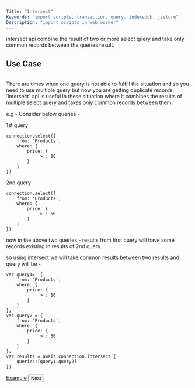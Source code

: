 ```yaml
---
Title: "Intersect"
Keywords: "import scripts, transaction, query, indexeddb, jsstore"
Description: "import scripts in web worker"
---
```


intersect api combine the result of two or more select query and take only common records between the queries result.

## Use Case
<br>
There are times when one query is not able to fulfill the situation and so you need to use multiple query but now you are getting duplicate records. `intersect` api is useful in these situation where it combines the results of multiple select query and takes only common records between them.

e.g - Consider below queries - 

1st query 

```
connection.select({
    from: 'Products',
    where: {
        price: {
            '>': 10
        }
    }
})
```

2nd query 

```
connection.select({
    from: 'Products',
    where: {
        price: {
            '>': 50
        }
    }
})
```

now in the above two queries - results from first query will have some records existing in results of 2nd query.

so using intersect we will take common results between two results and query will be - 

```
var query1=  {
    from: 'Products',
    where: {
        price: {
            '>': 10
        }
    }
};
var query2 = {
    from: 'Products',
    where: {
        price: {
            '>': 50
        }
    }
};
var results = await connection.intersect({
    queries:[query1,query2]    
})
```

<p class="margin-top-40px text-center">
    <a class="btn info" target="_blank" href="https://ujjwalguptaofficial.github.io/idbstudio/?db=Demo&query=var%20query1%20%3D%20%7B%0A%20%20%20%20from%3A%20'Products'%2C%0A%20%20%20%20where%3A%20%7B%0A%20%20%20%20%20%20%20%20price%3A%20%7B%0A%20%20%20%20%20%20%20%20%20%20%20%20'%3E'%3A%2010%0A%20%20%20%20%20%20%20%20%7D%0A%20%20%20%20%7D%0A%7D%3B%0Avar%20query2%20%3D%20%7B%0A%20%20%20%20from%3A%20'Products'%2C%0A%20%20%20%20where%3A%20%7B%0A%20%20%20%20%20%20%20%20price%3A%20%7B%0A%20%20%20%20%20%20%20%20%20%20%20%20'%3E'%3A%2050%0A%20%20%20%20%20%20%20%20%7D%0A%20%20%20%20%7D%0A%7D%3B%0Aintersect(%7B%0A%20%20%20%20queries%3A%20%5Bquery1%2C%20query2%5D%0A%7D)">Example</a>
    <button class="btn info btnNext">Next</button>
</p>



<p class="margin-top-40px text-center">
    
</p>